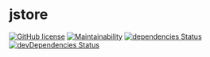 # jstore

[![GitHub license](https://img.shields.io/github/license/ernane/jstore.svg)](https://github.com/ernane/jstore/blob/master/LICENSE)
[![Maintainability](https://api.codeclimate.com/v1/badges/504d46045e2577109965/maintainability)](https://codeclimate.com/github/ernane/jstore/maintainability)
[![dependencies Status](https://david-dm.org/ernane/jstore/status.svg)](https://david-dm.org/ernane/jstore)
[![devDependencies Status](https://david-dm.org/ernane/jstore/dev-status.svg)](https://david-dm.org/ernane/jstore?type=dev)
